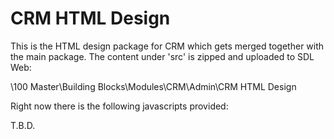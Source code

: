 CRM HTML Design
=========================

This is the HTML design package for CRM which gets merged together with the main package.
The content under 'src' is zipped and uploaded to SDL Web:

\100 Master\Building Blocks\Modules\CRM\Admin\CRM HTML Design

Right now there is the following javascripts provided:

T.B.D.
